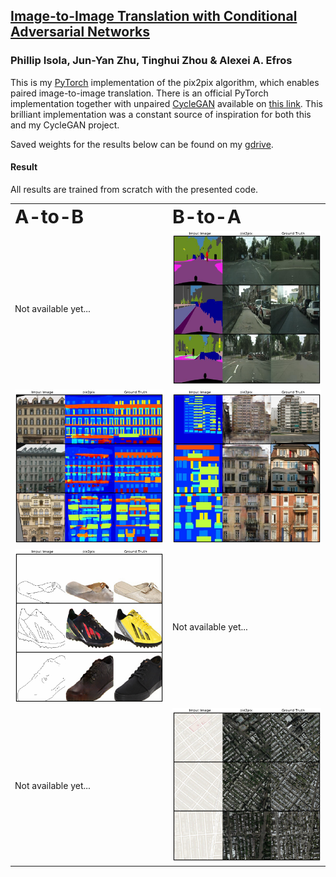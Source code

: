 ## [Image-to-Image Translation with Conditional Adversarial Networks](https://arxiv.org/abs/1611.07004)

### Phillip Isola, Jun-Yan Zhu, Tinghui Zhou & Alexei A. Efros

This is my [PyTorch](https://pytorch.org/) implementation of the pix2pix algorithm, which enables paired image-to-image translation. There is an official PyTorch implementation together with unpaired [CycleGAN](https://arxiv.org/abs/1703.10593) available on [this link](https://github.com/junyanz/pytorch-CycleGAN-and-pix2pix). This brilliant implementation was a constant source of inspiration for both this and my CycleGAN project.

Saved weights for the results below can be found on my [gdrive](https://drive.google.com/drive/folders/1qSebyz5fwMFonhR8-fkDtup8-IwHsOa0?usp=sharing).

#### Result
All results are trained from scratch with the presented code.

<table cellspacing="0" cellpadding="0">
 <tr>
    <td><b style="font-size:30px">A-to-B</b></td>
    <td><b style="font-size:30px">B-to-A</b></td>
 </tr>
 <tr>
    <td>Not available yet...</td>
    <td><img src="images/result-cityscapes_BtoA.png" width="400"></td>
 </tr>
  <tr>
    <td><img src="images/result-facades_AtoB.png" width="400"></td>
    <td><img src="images/result-facades_BtoA.png" width="400"></td>
 </tr>
  <tr>
    <td><img src="images/result-edges2shoes_AtoB.png" width="400"></td>
    <td>Not available yet...</td>
 </tr>
 <tr>
    <td>Not available yet...</td>
    <td><img src="images/result-maps_BtoA.png" width="400"></td>
 </tr>
</table>